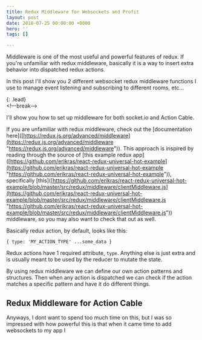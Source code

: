 ```yaml
---
title: Redux Middleware for Websockets and Profit
layout: post
date: 2018-07-25 00:00:00 +0000
hero: ''
tags: []

---
```

Middleware is one of the most useful and powerful features of redux. If you're unfamiliar with redux middleware, basically it is a way to insert extra behavior into dispatched redux actions.

In this post I'll show you 2 different websocket redux middleware functions I use to manage event listening and subscribing to different rooms, etc...

{: .lead}  
<!–-break-–>

I'll show you how to set up middleware for both socket.io and Action Cable.

If you are unfamiliar with redux middleware, check out the \[documentation here\]([https://redux.js.org/advanced/middleware](https://redux.js.org/advanced/middleware "https://redux.js.org/advanced/middleware")). This approach is inspired by reading through the source of \[this example redux app\]([https://github.com/erikras/react-redux-universal-hot-example](https://github.com/erikras/react-redux-universal-hot-example "https://github.com/erikras/react-redux-universal-hot-example")), specifically \[this\]([https://github.com/erikras/react-redux-universal-hot-example/blob/master/src/redux/middleware/clientMiddleware.js](https://github.com/erikras/react-redux-universal-hot-example/blob/master/src/redux/middleware/clientMiddleware.js "https://github.com/erikras/react-redux-universal-hot-example/blob/master/src/redux/middleware/clientMiddleware.js")) middleware, so you may also want to check that out as well.

Basically redux action, by default, looks like this:

    { type: 'MY_ACTION_TYPE' ...some_data }

Redux actions have 1 required attribute, `type`. Anything else is just extra and is usually meant to be used by the reducer to mutate the state.

By using redux middleware we can define our own action patterns and structures. Then when any action is dispatched we can check if the action matches a specific pattern and have it do different things.

## Redux Middleware for Action Cable

Anyways, I dont want to spend too much time on this, but I was so impressed with how powerful this is that when it came time to add websockets to my app I 
